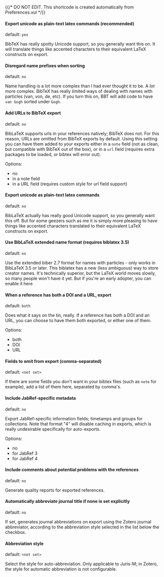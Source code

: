 {{/* DO NOT EDIT. This shortcode is created automatically from Preferences.xul */}}
#### Export unicode as plain-text latex commands (recommended)

default: `yes`

BibTeX has really spotty Unicode support, so you generally want this on. It will translate things like accented characters to their equivalent LaTeX constructs on export.

#### Disregard name prefixes when sorting

default: `no`

Name handling is a lot more complex than I had ever thought it to be. A *lot* more complex. BibTeX has
really limited ways of dealing with names with particles (van, von, de, etc). If you turn this on, BBT
will add code to have `van Gogh` sorted under `Gogh`.

#### Add URLs to BibTeX export

default: `no`

BibLaTeX supports urls in your references natively; BibTeX does not. For this reason, URLs are
omitted from BibTeX exports by default. Using this setting you can have them added to your exports either in a `note`
field (not as clean, but compatible with BibTeX out of the box), or in a `url` field (requires extra packages to be loaded,
or bibtex will error out).

Options:

* no
* in a note field
* in a URL field (requires custom style for url field support)

#### Export unicode as plain-text latex commands

default: `no`

BibLaTeX actually has really good Unicode support, so you generally want this off. But for some geezers such as me it is
simply more pleasing to have things like accented characters translated to their equivalent LaTeX constructs on export.

#### Use BibLaTeX extended name format (requires biblatex 3.5)

default: `no`

Use the extended biber 2.7 format for names with particles - only works in BibLaTeX 3.5 or later.
This biblatex has a new (less ambiguous) way to store creator names. It's technically
superior, but the LaTeX world moves slowly, so many people won't have it yet. But if you're an early adopter,
you can enable it here

#### When a reference has both a DOI and a URL, export

default: `both`

Does what it says on the tin, really. If a reference has both a DOI and an URL, you can choose to have them both exported, or either one of them.

Options:

* both
* DOI
* URL

#### Fields to omit from export (comma-separated)

default: `<not set>`

If there are some fields you don't want in your bibtex files (such as `note` for example), add a list of them here, separated by comma's.

#### Include JabRef-specific metadata

default: `no`

Export JabRef-specific information fields; timetamps and groups for collections. Note that format "4" will disable caching in exports, which is really undesirable specifically for auto-exports.

Options:

* no
* for JabRef 3
* for JabRef 4

#### Include comments about potential problems with the references

default: `no`

Generate quality reports for exported references.

#### Automatically abbreviate journal title if none is set explicitly

default: `no`

If set, generates journal abbreviations on export using the Zotero journal abbreviator, according to the abbreviation style selected in the list below the checkbox.

#### Abbreviation style

default: `<not set>`

Select the style for auto-abbreviation. Only applicable to Juris-M; in Zotero, the style for automatic
abbreviation is not configurable.


